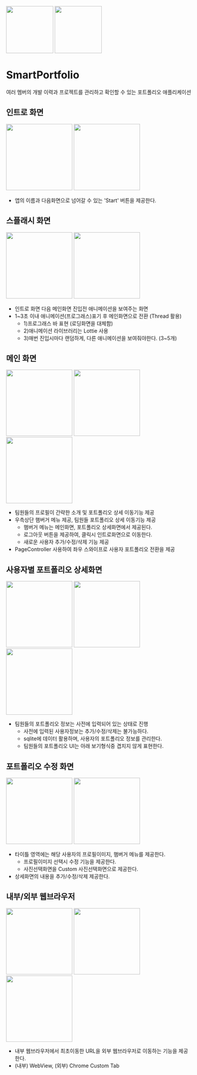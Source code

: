 <div>
<img src="/screenshots/00.png" width="128px"/>
<img src="/screenshots/fg_animation.gif" width="128px"/>
</div>

# SmartPortfolio

여러 멤버의 개발 이력과 프로젝트를 관리하고 확인할 수 있는 포트폴리오 애플리케이션

## 인트로 화면

<div>
<img src="/screenshots/01.png" width="180px"/>
<img src="/screenshots/01a.png" width="180px"/>
</div>

- 앱의 이름과 다음화면으로 넘어갈 수 있는 'Start' 버튼을 제공한다.

## 스플래시 화면

<div>
<img src="/screenshots/02.png" width="180px"/>
<img src="/screenshots/03.gif" width="180px"/>
<div>

- 인트로 화면 다음 메인화면 진입전 애니메이션을 보여주는 화면
- 1\~3초 이내 애니메이션(프로그래스)표기 후 메인화면으로 전환 (Thread 활용)
  - 1)프로그래스 바 표현 (로딩화면을 대체함)
  - 2)애니메이션 라이브러리는 Lottie 사용
  - 3)매번 진입시마다 랜덤하게, 다른 애니메이션을 보여줘야한다. (3~5개)
  
## 메인 화면

<div>
<img src="/screenshots/04.png" width="180px"/>
<img src="/screenshots/05.png" width="180px"/>
<img src="/screenshots/06.png" width="180px"/>
<div>

- 팀원들의 프로필이 간략한 소개 및 포트폴리오 상세 이동기능 제공 
- 우측상단 햄버거 메뉴 제공, 팀원들 포트폴리오 상세 이동기능 제공
  - 햄버거 메뉴는 메인화면, 포트폴리오 상세화면에서 제공된다. 
  - 로그아웃 버튼을 제공하여, 클릭시 인트로화면으로 이동한다. 
  - 새로운 사용자 추가/수정/삭제 기능 제공
- PageController 사용하여 좌우 스와이프로 사용자 포트폴리오 전환을 제공

## 사용자별 포트폴리오 상세화면

<div>
<img src="/screenshots/07.png" width="180px"/>
<img src="/screenshots/08.png" width="180px"/>
<img src="/screenshots/09.png" width="180px"/>
<div>

- 팀원들의 포트폴리오 정보는 사전에 입력되어 있는 상태로 진행
  - 사전에 입력된 사용자정보는 추가/수정/삭제는 불가능하다.
  - sqlite에 데이터 활용하며, 사용자의 포트폴리오 정보를 관리한다.
  - 팀원들의 포트폴리오 UI는 아래 보기형식중 겹치지 않게 표현한다.
  
## 포트폴리오 수정 화면

<div>
<img src="/screenshots/10.png" width="180px"/>
<img src="/screenshots/11.png" width="180px"/>
<div>

- 타이틀 영역에는 해당 사용자의 프로필이미지, 햄버거 메뉴를 제공한다. 
  * 프로필이미지 선택시 수정 기능을 제공한다.
  * 사진선택화면을 Custom 사진선택화면으로 제공한다.
- 상세화면의 내용을 추가/수정/삭제 제공한다.

  
## 내부/외부 웹브라우저
  
<div>
<img src="/screenshots/12.png" width="180px"/>
<img src="/screenshots/13.png" width="180px"/>
<img src="/screenshots/14.png" width="180px"/>
<div>

- 내부 웹브라우저에서 최초이동한 URL을 외부 웹브라우저로 이동하는 기능을 제공한다.
- (내부) WebView, (외부) Chrome Custom Tab
  
